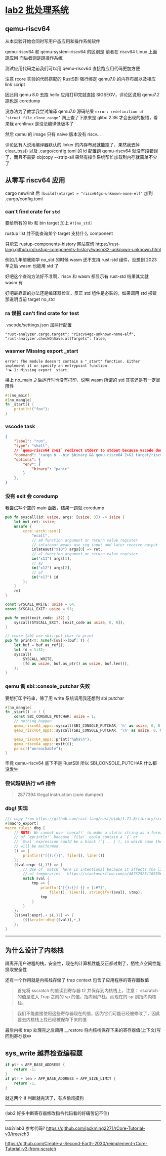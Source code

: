 # [lab2 批处理系统](/2023/08/rcore_os_lab2_batch_system.md)

## qemu-riscv64
从本实验开始会同时写用户态应用和操作系统软件

qemu-riscv64 和 qemu-system-riscv64 的区别是 前者在 riscv64 Linux 上面跑应用 而后者则是跑操作系统

测试应用代码之前我们可以用 qemu-riscv64 直接跑应用代码更加方便

注意 rcore 实验的代码搭配的 RustSBI 强行绑定 qemu7.0 的内存布局以及相应 link script

因此用 qemu 8.0 去跑 hello 应用打印完就直接 SIGSEGV，评论区说用 qemu7.2 跑也是 coredump

没办法为了教学我尝试编译 qemu7.0 源码结果 `error: redefinition of ‘struct file_clone_range’` 网上查了下原来是 glibc 2.36 才会出现的报错，看来我 archlinux 是没法编译低版本了

然后 qemu 的 image 只有 naive 版本没有 riscv...

评论区有人说用编译器默认的 linker 的内存布局就能跑了，果然我去掉 clear_bss() 以及 .cargo/config.toml 的 ld 配置跑 qemu-riscv64 就没有段错误了，而且不需要 objcopy --strip-all 果然有操作系统帮忙加载到内存就简单不少了

## 从零写 riscv64 应用

cargo new/init 后 `[build]\ntarget = "riscv64gc-unknown-none-elf"` 加到 .cargo/config.toml

### can't find crate for `std`
要给所有的 lib 和 bin target 加上 `#![no_std]`

rustup list 并不能查询某个 target 支持什么 component

只能去 rustup-components-history 网站查询 <https://rust-lang.github.io/rustup-components-history/wasm32-unknown-unknown.html>

例如几年前我刚学 no_std 的时候 wasm 还不支持 rust-std 组件，没想到 2023 年之后 wasm 也能用 std 了

好吧这个查询方法好不准啊，riscv 和 wasm 都显示有 rust-std 结果其实就 wasm 有

好吧最靠谱的办法还是编译器检查，反正 std 组件是必装的，如果调用 std 报错那说明当前 target no_std

### ra 误报 can't find crate for test

.vscode/settings.json 加两行配置

```
"rust-analyzer.cargo.target": "riscv64gc-unknown-none-elf",
"rust-analyzer.checkOnSave.allTargets": false,
```

### wasmer Missing export _start
```
error: The module doesn't contain a "_start" function. Either implement it or specify an entrypoint function.
╰─▶ 1: Missing export _start
```

换上 no_main 之后运行时也没有打印，说明 wasm 所谓的 std 其实还是有一定局限性

```rust
#![no_main]
#[no_mangle]
fn _start() {
    println!("foo");
}
```

### vscode task

```json
{
    "label": "run",
    "type": "shell",
    // `qemu-riscv64 2>&1` redirect stderr to stdout because vscode doesn't capture task output
    "command": "cargo b --bin $binary && qemu-riscv64 2>&1 target/riscv64gc-unknown-none-elf/debug/$binary",
    "options": {
        "env": {
            "binary": "panic"
        }
    },
}
```

### 没有 exit 会 coredump
我尝试写个空的 main 函数，结果一跑就 coredump

```rust
pub fn syscall(id: usize, args: [usize; 3]) -> isize {
    let mut ret: isize;
    unsafe {
        core::arch::asm!(
            "ecall",
            // a0 function argument or return value register
            // inlateout means use reg input and later receive output
            inlateout("x10") args[0] => ret,
            // a1 function argument or return value register
            in("x11") args[1],
            // a2
            in("x12") args[2],
            // a7
            in("x17") id
        );
    }
    ret
}

const SYSCALL_WRITE: usize = 64;
const SYSCALL_EXIT: usize = 93;

pub fn exit(exit_code: i32) {
    syscall(SYSCALL_EXIT, [exit_code as usize, 0, 0]);
}

// rcore lab1 use sbi::put_char to print
pub fn print<T: AsRef<[u8]>>(buf: T) {
    let buf = buf.as_ref();
    let fd = 1i32;
    syscall(
        SYSCALL_WRITE,
        [fd as usize, buf.as_ptr() as usize, buf.len()],
    );
}
```

### qemu 调 sbi::console_putchar 失败

要想打印字符串，除了用 write 系统调用我还想到 sbi putchar

```rust
#[no_mangle]
fn _start() -> ! {
    const SBI_CONSOLE_PUTCHAR: usize = 1;
    // nothing happen
    qemu_riscv64_apps::syscall(SBI_CONSOLE_PUTCHAR, 'h' as usize, 0, 0);
    qemu_riscv64_apps::syscall(SBI_CONSOLE_PUTCHAR, '\n' as usize, 0, 0);

    qemu_riscv64_apps::print("haha\n");
    qemu_riscv64_apps::exit(0);
    panic!("unreachable");
}
```

毕竟 qemu-riscv64 底下不是 RustSBI 所以 SBI_CONSOLE_PUTCHAR 什么都没发生

### 尝试越级执行 wfi 指令

> 2877394 Illegal instruction     (core dumped)

### dbg! 实现

```rust
/// copy from https://github.com/rust-lang/rust/blob/1.71.0/library/std/src/macros.rs#L340-L362
#[macro_export]
macro_rules! dbg {
    // NOTE: We cannot use `concat!` to make a static string as a format argument
    // of `eprintln!` because `file!` could contain a `{` or
    // `$val` expression could be a block (`{ .. }`), in which case the `eprintln!`
    // will be malformed.
    () => {
        println!("[{}:{}]", file!(), line!())
    };
    ($val:expr $(,)?) => {
        // Use of `match` here is intentional because it affects the lifetimes
        // of temporaries - https://stackoverflow.com/a/48732525/1063961
        match $val {
            tmp => {
                println!("[{}:{}] {} = {:#?}",
                    file!(), line!(), stringify!($val), &tmp);
                tmp
            }
        }
    };
    ($($val:expr),+ $(,)?) => {
        ($($crate::dbg!($val)),+,)
    };
}
```

---

## 为什么设计了内核栈
隔离开用户进程的栈，安全性，现在的计算机性能反正都过剩了，牺牲点空间性能换取安全性

还有一个作用就是内核栈存储了 trap context 包含了应用程序的寄存器数值

> 首先将 sscratch 的值读到寄存器 t2 并保存到内核栈上，注意： sscratch 的值是进入 Trap 之前的 sp 的值，指向用户栈。而现在的 sp 则指向内核栈。

> 我们不能直接使用这些寄存器现在的值，因为它们可能已经被修改了，因此要去内核栈上找已经被保存下来的值

最后内核 trap 处理完之后调用 __restore 将内核栈保存下来的寄存器值(上下文)写回到寄存器中

## sys_write 越界检查编程题

```rust
if ptr < APP_BASE_ADDRESS {
    return -1;
}
if ptr + len > APP_BASE_ADDRESS + APP_SIZE_LIMIT {
    return -1;
}
```

就这两个 if 判断就完活了，有点偷鸡摸狗

---

(lab2 好多中断寄存器修改指令代码看的好痛苦记不住)

---

lab2/lab3 参考代码? <https://github.com/jackming2271/rCore-Tutorial-v3/tree/ch3>

<https://github.com/Create-a-Second-Earth-2030/reimplement-rCore-Tutorial-v3-from-scratch>
